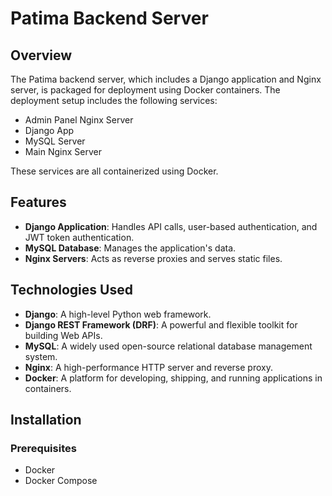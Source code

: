# Patima Backend Server

## Overview

The Patima backend server, which includes a Django application and Nginx server, is packaged for deployment using Docker containers. The deployment setup includes the following services:

- Admin Panel Nginx Server
- Django App
- MySQL Server
- Main Nginx Server

These services are all containerized using Docker.

## Features

- **Django Application**: Handles API calls, user-based authentication, and JWT token authentication.
- **MySQL Database**: Manages the application's data.
- **Nginx Servers**: Acts as reverse proxies and serves static files.

## Technologies Used

- **Django**: A high-level Python web framework.
- **Django REST Framework (DRF)**: A powerful and flexible toolkit for building Web APIs.
- **MySQL**: A widely used open-source relational database management system.
- **Nginx**: A high-performance HTTP server and reverse proxy.
- **Docker**: A platform for developing, shipping, and running applications in containers.

## Installation

### Prerequisites

- Docker
- Docker Compose